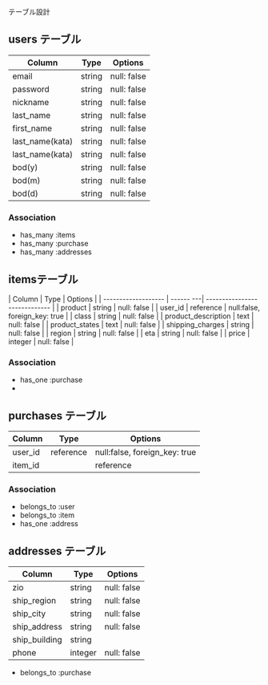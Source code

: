 テーブル設計

## users テーブル

| Column          | Type    | Options     |
| --------------- | --------| ----------- |
| email           | string  | null: false |
| password        | string  | null: false |
| nickname        | string  | null: false |
| last_name       | string  | null: false |
| first_name      | string  | null: false |
| last_name(kata) | string  | null: false |
| last_name(kata) | string  | null: false |
| bod(y)          | string  | null: false |
| bod(m)          | string  | null: false |
| bod(d)          | string  | null: false |

### Association

- has_many :items
- has_many :purchase
- has_many :addresses

## itemsテーブル
| Column              | Type      | Options                       |
| ------------------- | ------ ---| ----------------------------- |
| product             | string    | null: false                   |
| user_id             | reference | null:false, foreign_key: true |
| class               | string    | null: false                   |
| product_description | text      | null: false                   |
| product_states      | text      | null: false                   |
| shipping_charges    | string    | null: false                   |
| region              | string    | null: false                   |
| eta                 | string    | null: false                   |
| price               | integer   | null: false                   |

### Association

- has_one :purchase
- 

## purchases テーブル

| Column  | Type     | Options                       |
| --------| -------- | ----------------------------- |
| user_id | reference| null:false, foreign_key: true |
| item_id|| reference| null:false, foreign_key: true |


### Association

- belongs_to :user
- belongs_to :item
- has_one :address

## addresses テーブル

| Column        | Type    | Options     |
| --------      | ------  | ----------- |
| zio           | string  | null: false |
| ship_region   | string  | null: false |
| ship_city     | string  | null: false |
| ship_address  | string  | null: false |
| ship_building | string  |             |
| phone         | integer | null: false |

- belongs_to :purchase